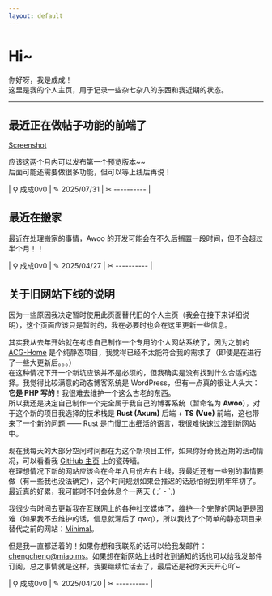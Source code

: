 ```yaml
---
layout: default
---
```


# Hi~

你好呀，我是成成！  
这里是我的个人主页，用于记录一些杂七杂八的东西和我近期的状态。

---

## 最近正在做帖子功能的前端了

[Screenshot](/assets/img/Screenshot_2025-07-31_at_19-33-55_Awoo.png)

应该这两个月内可以发布第一个预览版本~~  
后面可能还需要做很多功能，但可以等上线后再说！

| ⚲ 成成0v0 | ✎ 2025/07/31 | ✂ ---------- |

## 最近在搬家

最近在处理搬家的事情，Awoo 的开发可能会在不久后搁置一段时间，但不会超过半个月！！

| ⚲ 成成0v0 | ✎ 2025/04/27 | ✂ ---------- |

## 关于旧网站下线的说明

因为一些原因我决定暂时使用此页面替代旧的个人主页（我会在接下来详细说明），这个页面应该只是暂时的，我在必要时也会在这里更新一些信息。

其实我从去年开始就在考虑自己制作一个专用的个人网站系统了，因为之前的 [ACG-Home](https://github.com/ChengCheng0v0/ACG-Home) 是个纯静态项目，我觉得已经不太能符合我的需求了（即使是在进行了一些大更新后。。。）  
在这种情况下开一个新坑应该并不是必须的，但我确实是没有找到什么合适的选择。我觉得比较满意的动态博客系统是 WordPress，但有一点真的很让人头大：**它是 PHP 写的**！我很难去维护一个这么古老的东西。  
所以我还是决定自己制作一个完全属于我自己的博客系统（暂命名为 **Awoo**），对于这个新的项目我选择的技术栈是 **Rust (Axum)** 后端 + **TS (Vue)** 前端，这也带来了一个新的问题 —— Rust 是门慢工出细活的语言，我很难快速过渡到新网站中。

现在我每天的大部分空闲时间都在为这个新项目工作，如果你好奇我近期的活动情况，可以看看我 [GitHub 主页](https://github.com/ChengCheng0v0) 上的瓷砖墙。  
在理想情况下新的网站应该会在今年八月份左右上线，我最近还有一些别的事情要做（有一些我也没法确定），这个时间规划如果会推迟的话恐怕得到明年年初了。最近真的好累，我可能时不时会休息个一两天 ( ;´ - `;)

我很少有时间去更新我在互联网上的各种社交媒体了，维护一个完整的网站更是困难（如果我不去维护的话，信息就滞后了 qwq），所以我找了个简单的静态项目来替代之前的网站：[Minimal](https://github.com/pages-themes/minimal)。

但是我一直都活着的！如果你想和我联系的话可以给我发邮件：<chengcheng@miao.ms>。如果想在新网站上线时收到通知的话也可以给我发邮件订阅，总之事情就是这样，我要继续忙活去了，最后还是祝你天天开心吖~

| ⚲ 成成0v0 | ✎ 2025/04/20 | ✂ ---------- |
